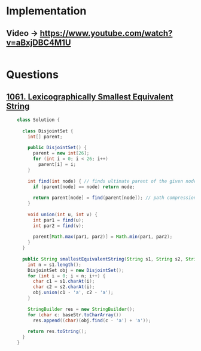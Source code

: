 
# Implementation

## Video -> https://www.youtube.com/watch?v=aBxjDBC4M1U


```java

```




# Questions

## [1061. Lexicographically Smallest Equivalent String](https://leetcode.com/problems/lexicographically-smallest-equivalent-string/description/)

```java
	class Solution {
	
	  class DisjointSet {
	    int[] parent;
	
	    public DisjointSet() {
	      parent = new int[26];
	      for (int i = 0; i < 26; i++)
	        parent[i] = i;
	    }
	
	    int find(int node) { // finds ultimate parent of the given node
	      if (parent[node] == node) return node;
	
	      return parent[node] = find(parent[node]); // path compression
	    }
	
	    void union(int u, int v) {
	      int par1 = find(u);
	      int par2 = find(v);
	
	      parent[Math.max(par1, par2)] = Math.min(par1, par2);
	    }
	  }
	
	  public String smallestEquivalentString(String s1, String s2, String baseStr) {
	    int n = s1.length();
	    DisjointSet obj = new DisjointSet();
	    for (int i = 0; i < n; i++) {
	      char c1 = s1.charAt(i);
	      char c2 = s2.charAt(i);
	      obj.union(c1 - 'a', c2 - 'a');
	    }
	
	    StringBuilder res = new StringBuilder();
	    for (char c: baseStr.toCharArray())
	      res.append((char)(obj.find(c - 'a') + 'a'));
	
	    return res.toString();
	  }
	}
```